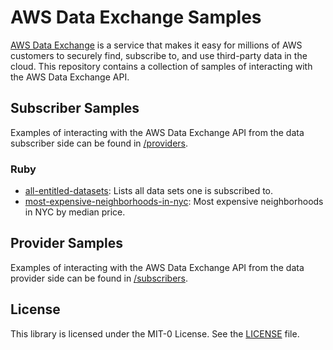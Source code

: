 # AWS Data Exchange Samples

[AWS Data Exchange](https://console.aws.amazon.com/dataexchange/) is a service that makes it easy for millions of AWS customers to securely find, subscribe to, and use third-party data in the cloud. This repository contains a collection of samples of interacting with the AWS Data Exchange API.

## Subscriber Samples

Examples of interacting with the AWS Data Exchange API from the data subscriber side can be found in [/providers](providers). 

### Ruby

* [all-entitled-datasets](subscribers/ruby/all-entitled-datasets): Lists all data sets one is subscribed to.
* [most-expensive-neighborhoods-in-nyc](subscribers/ruby/most-expensive-neighborhoods-in-nyc): Most expensive neighborhoods in NYC by median price.

## Provider Samples

Examples of interacting with the AWS Data Exchange API from the data provider side can be found in [/subscribers](subscribers).

## License

This library is licensed under the MIT-0 License. See the [LICENSE](LICENSE) file.